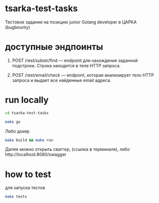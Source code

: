 # tsarka-test-tasks

Тестовое задание на позицию junior Golang developer в ЦАРКА (bugbounty)

# доступные эндпоинты

1) POST /rest/substr/find — endpoint для нахождения заданной подстроки. Строка находится
в теле HTTP запроса.

2) POST /rest/email/check — endpoint, которая анализирует тело HTTP запроса и выдает все
найденные email адреса.

# run locally

```bash
cd tsarka-test-tasks
```

```bash
make go
```

Либо докер 
```bash
make build && make run
```
Далее можно открыть сваггер, (ссылка в терминале), либо http://localhost:8080/swagger
# how to test

для запуска тестов

```bash
make tests
```